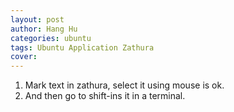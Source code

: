 ```yaml
---
layout: post
author: Hang Hu
categories: ubuntu
tags: Ubuntu Application Zathura 
cover: 
---
```


1. Mark text in zathura, select it using mouse is ok.  
2. And then go to shift-ins it in a terminal.
